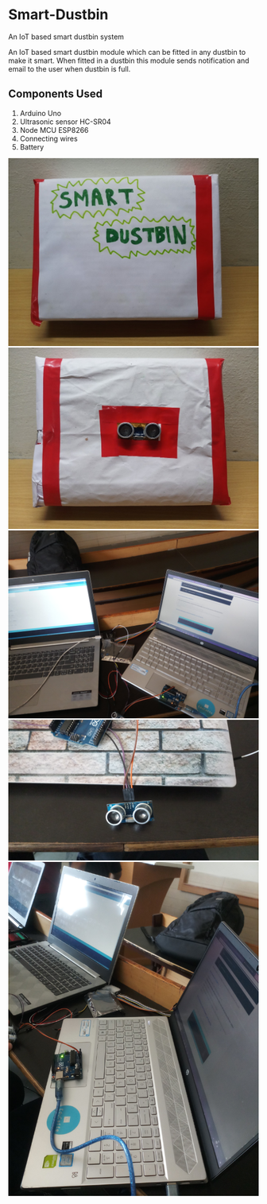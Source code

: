 # Smart-Dustbin
An IoT based smart dustbin system

An IoT based smart dustbin module which can be fitted in any dustbin to make it smart. When fitted in a dustbin this module sends notification and email to the user when dustbin is full.

## Components Used
1. Arduino Uno
2. Ultrasonic sensor HC-SR04
3. Node MCU ESP8266             
4.	Connecting wires
5.	Battery

![4](./images/4.jpg)
![5](./images/5.jpg)
![3](./images/3.jpg)
![2](./images/2.jpg)
![1](./images/1.jpg)
